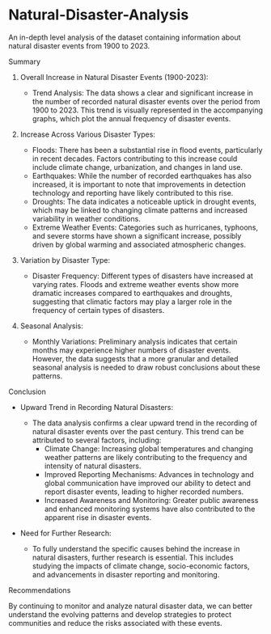 # Natural-Disaster-Analysis
An in-depth level analysis of the dataset containing information about natural disaster events from 1900 to 2023.


Summary

1. Overall Increase in Natural Disaster Events (1900-2023):
   - Trend Analysis: The data shows a clear and significant increase in the number of recorded natural disaster events over the period from 1900 to 2023. This trend is visually represented in the accompanying graphs, which plot the annual frequency of disaster events.

2. Increase Across Various Disaster Types:
   - Floods: There has been a substantial rise in flood events, particularly in recent decades. Factors contributing to this increase could include climate change, urbanization, and changes in land use.
   - Earthquakes: While the number of recorded earthquakes has also increased, it is important to note that improvements in detection technology and reporting have likely contributed to this rise.
   - Droughts: The data indicates a noticeable uptick in drought events, which may be linked to changing climate patterns and increased variability in weather conditions.
   - Extreme Weather Events: Categories such as hurricanes, typhoons, and severe storms have shown a significant increase, possibly driven by global warming and associated atmospheric changes.

3. Variation by Disaster Type:
   - Disaster Frequency: Different types of disasters have increased at varying rates. Floods and extreme weather events show more dramatic increases compared to earthquakes and droughts, suggesting that climatic factors may play a larger role in the frequency of certain types of disasters.

4. Seasonal Analysis:
   - Monthly Variations: Preliminary analysis indicates that certain months may experience higher numbers of disaster events. However, the data suggests that a more granular and detailed seasonal analysis is needed to draw robust conclusions about these patterns.

Conclusion

- Upward Trend in Recording Natural Disasters:
  - The data analysis confirms a clear upward trend in the recording of natural disaster events over the past century. This trend can be attributed to several factors, including:
    - Climate Change: Increasing global temperatures and changing weather patterns are likely contributing to the frequency and intensity of natural disasters.
    - Improved Reporting Mechanisms: Advances in technology and global communication have improved our ability to detect and report disaster events, leading to higher recorded numbers.
    - Increased Awareness and Monitoring: Greater public awareness and enhanced monitoring systems have also contributed to the apparent rise in disaster events.

- Need for Further Research:
  - To fully understand the specific causes behind the increase in natural disasters, further research is essential. This includes studying the impacts of climate change, socio-economic factors, and advancements in disaster reporting and monitoring.

Recommendations

By continuing to monitor and analyze natural disaster data, we can better understand the evolving patterns and develop strategies to protect communities and reduce the risks associated with these events.
